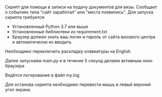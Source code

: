 Скрипт для помощи в записи на подачу документов для визы. Сообщает о событиях типа "сайт заработал" или "места появились".
Для запуска скрипта требуется:
- Установленный Python 3.7 или выше
- Установленные библиотеки из requirement.txt
- Браузер должен знать ваш логин и пароль от сайта визового центра и автоматически их вводить

Необходимо переключить раскладку клавиатуры на English

Далее запускаем main.py и в течение 5 секунд делаем активным окно браузера

Ведётся логирование в файл my.log

Для останова скрипта необходимо перевести мышь в левый верхний угол экрана.